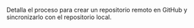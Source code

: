  Detalla el proceso para crear un repositorio remoto en GitHub y sincronizarlo con el repositorio local.
